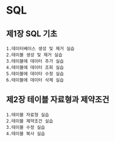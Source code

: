 # SQL

## 제1장 SQL 기초
	1.데이터베이스 생성 및 제거 실습
	2.테이블 생성 및 제거 실습
	3.테이블에 데이터 추가 실습
	4.테이블에 데이터 조회 실습
	5.테이블에 데이타 수정 실습
	6.테이블에 데이터 삭제 실습
	
## 제2장 테이블 자료형과 제약조건
	1.테이블 자료형 실습
	2.테이블 제약조건 실습
	3.테이블 수정 실습
	4.테이블 복사 실습

